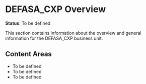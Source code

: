 # DEFASA_CXP Overview

**Status**: To be defined

This section contains information about the overview and general information for the DEFASA_CXP business unit.

## Content Areas
- To be defined
- To be defined
- To be defined
